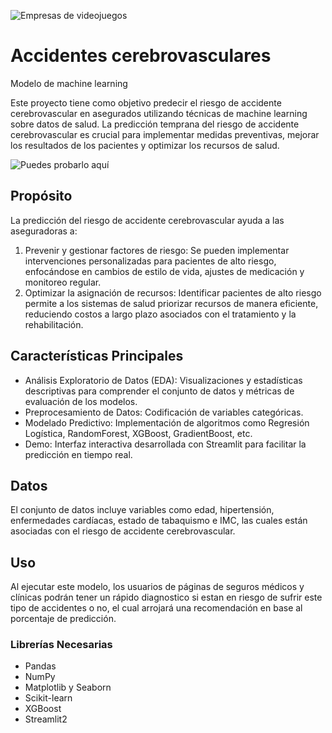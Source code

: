 ![Empresas de videojuegos](./data/header.png)
# Accidentes cerebrovasculares
Modelo de machine learning

Este proyecto tiene como objetivo predecir el riesgo de accidente cerebrovascular en asegurados utilizando técnicas de machine learning sobre datos de salud. La predicción temprana del riesgo de accidente cerebrovascular es crucial para implementar medidas preventivas, mejorar los resultados de los pacientes y optimizar los recursos de salud.

![Puedes probarlo aquí](https://mlstrokeprediction-manuelfranceschi.streamlit.app/)

## Propósito
La predicción del riesgo de accidente cerebrovascular ayuda a las aseguradoras a:

1. Prevenir y gestionar factores de riesgo: Se pueden implementar intervenciones personalizadas para pacientes de alto riesgo, enfocándose en cambios de estilo de vida, ajustes de medicación y monitoreo regular.
2. Optimizar la asignación de recursos: Identificar pacientes de alto riesgo permite a los sistemas de salud priorizar recursos de manera eficiente, reduciendo costos a largo plazo asociados con el tratamiento y la rehabilitación.

## Características Principales

* Análisis Exploratorio de Datos (EDA): Visualizaciones y estadísticas descriptivas para comprender el conjunto de datos y métricas de evaluación de los modelos.
* Preprocesamiento de Datos: Codificación de variables categóricas.
* Modelado Predictivo: Implementación de algoritmos como Regresión Logística, RandomForest, XGBoost, GradientBoost, etc.
* Demo: Interfaz interactiva desarrollada con Streamlit para facilitar la predicción en tiempo real.

## Datos
El conjunto de datos incluye variables como edad, hipertensión, enfermedades cardíacas, estado de tabaquismo e IMC, las cuales están asociadas con el riesgo de accidente cerebrovascular.

## Uso
Al ejecutar este modelo, los usuarios de páginas de seguros médicos y clínicas podrán tener un rápido diagnostico si estan en riesgo de sufrir este tipo de accidentes o no, el cual arrojará una recomendación en base al porcentaje de predicción.

### Librerías Necesarias

* Pandas
* NumPy
* Matplotlib y Seaborn
* Scikit-learn
* XGBoost
* Streamlit2

